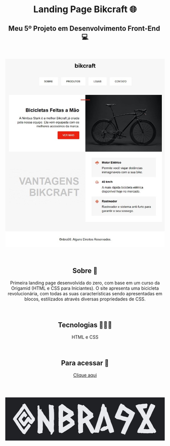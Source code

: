 <h1 align="center">Landing Page Bikcraft 🌐</h1>

<h2 align="center">Meu 5º Projeto em Desenvolvimento Front-End ​​💻​​</h2><br>

<p align="center"><img alt="Print da aplicação" src="./assets/printAplicacao.jpg"></p><br>

<h2 align="center">Sobre 📑</h2>
<p align="center">Primeira landing page desenvolvida do zero, com base em um curso da Origamid (HTML e CSS para Iniciantes). O site apresenta uma bicicleta revolucionária, com todas as suas características sendo apresentadas em blocos, estilizados através diversas propriedades de CSS.</p><br>

<h2 align="center">Tecnologias ​👨🏻‍💻​</h2>
<p align="center">HTML e CSS</p><br>

<h2 align="center">Para acessar ​🔗️</h2>
<p align="center"><a href="https://​nbra98.github.io/simple-landing-page-bikcraft/" target="_blank">Clique aqui</a></p><br><br>

<p align="center"><img alt="user" src="./assets/nbra98.jpg"></p>
